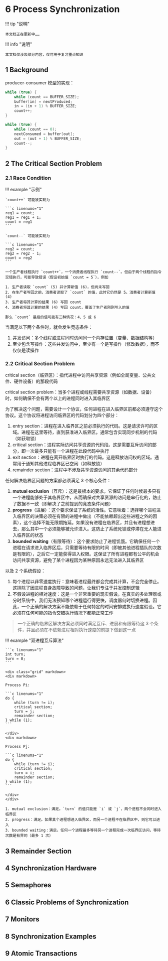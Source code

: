 # 6 Process Synchronization

!!! tip "说明"

    本文档正在更新中……

!!! info "说明"

    本文档仅涉及部分内容，仅可用于复习重点知识

## 1 Background

<!-- TODO: 少一部分内容 -->

producer-consumer 模型的实现：

```c linenums="1" title="producer"
while (true) {
    while (count == BUFFER_SIZE);
    buffer[in] = nextProduced;
    in = (in + 1) % BUFFER_SIZE;
    count++;
}
```

```c linenums="1" title="consumer"
while (true) {
    while (count == 0);
    nextConsumed = buffer[out];
    out = (out + 1) % BUFFER_SIZE;
    count--;
}
```

## 2 The Critical Section Problem

### 2.1 Race Condition

!!! example "示例"

    `count++` 可能被实现为

    ```c linenums="1"
    reg1 = count;
    reg1 = reg1 + 1;
    count = reg1
    ```

    `count--` 可能被实现为

    ```c linenums="1"
    reg2 = count;
    reg2 = reg2 - 1;
    count = reg2
    ```

    一个生产者线程执行 `count++`，一个消费者线程执行 `count--`。但由于两个线程的指令交错执行，可能导致错误（假设初始值 `count = 5`），例如

    1. 生产者读取 `count` (5) 并计算新值 (6)，但尚未写回
    2. 在生产者写回之前，消费者读取了 `count` 的值，此时它仍然是 5。消费者计算新值 (4)
    3. 生产者将其计算的结果 (6) 写回 count
    4. 消费者将其计算的结果 (4) 写回 count，覆盖了生产者刚刚写入的值

    那么 `count` 最后的值可能有三种情况：4、5 或 6

当满足以下两个条件时，就会发生竞态条件：

1. 并发访问：多个线程或进程同时访问同一个内存位置（变量、数据结构等）
2. 至少包含写操作：这些并发访问中，至少有一个是写操作（修改数据），而不仅仅是读操作

### 2.2 Critical Section Problem

critical section（临界区）：指代进程中访问共享资源（例如全局变量、公共文件、硬件设备）的那段代码

critical section problem：当多个进程或线程需要共享资源（如数据、设备）时，如何确保不会有两个以上的进程同时进入其临界区

为了解决这个问题，需要设计一个协议，任何进程在进入临界区前都必须遵守这个协议。这个协议将进程访问临界区的代码划分为四个部分：

1. entry section：进程在进入临界区之前必须执行的代码。这是请求许可的区域。进程在这里等待，直到获准进入临界区。通常包含实现同步机制的代码（如获取锁）
2. critical section：进程实际访问共享资源的代码段。这是需要互斥访问的部分，即一次最多只能有一个进程在此段代码中执行
3. exit section：进程在离开临界区时执行的代码。这是释放访问权的区域。通常用于通知其他进程临界区已空闲（如释放锁）
4. remainder section：进程中不涉及共享资源访问的其余代码部分

任何解决临界区问题的方案都必须满足 3 个核心条件：

1. **mutual exclusion**（互斥）：这是最根本的要求。它保证了任何时候最多只有一个进程能够处于其临界区中，从而确保对共享资源的访问是串行化的，防止了数据不一致（即解决了之前提到的竞态条件问题）
2. **progress**（进展）：这个要求保证了系统的活性。它意味着：选择哪个进程进入临界区的决策必须在有限的进程中做出（不能依赖超出这些进程之外的因素），这个选择不能无限期拖延。如果没有进程在临界区，并且有进程想进去，那么其中一个必须能够被允许进入。这防止了系统死锁或停滞在无人能进入临界区的状态
3. **bounded waiting**（有限等待）：这个要求防止了进程饥饿。它确保任何一个进程在请求进入临界区后，只需要等待有限的时间（即被其他进程插队的次数是有限的），之后它一定能获得进入权限。这保证了所有进程都有公平的机会访问共享资源，避免了某个进程因为某种原因永远无法进入其临界区

以及 2 个系统假设：

1. 每个进程以非零速度执行：意味着进程最终都会完成其计算，不会完全停止。这排除了因进程自身故障导致的问题，让我们专注于并发控制逻辑
2. 不假设进程的相对速度：这是一个非常重要的现实假设。在真实的多处理器或分时系统中，我们无法预知哪个进程运行得更快，调度器何时切换进程。因此，一个正确的解决方案不能依赖于任何特定的时间安排或执行速度假设。它必须在任何可能的指令交错执行情况下都能正常工作

> 一个正确的临界区解决方案必须同时满足互斥、进展和有限等待这 3 个条件，并且必须在不依赖进程相对执行速度的前提下做到这一点

!!! example "双进程互斥算法"

    ```c linenums="1"
    int turn;
    turn = 0;
    ```

    <div class="grid" markdown>
    <div markdown>

    Process Pi:

    ```c linenums="1"
    do {
        while (turn != i);
        critical section;
        turn = j;
        remainder section;
    } while (1);
    ```
    
    </div>
    <div markdown>

    Process Pj:

    ```c linenums="1"
    do {
        while (turn != j);
        critical section;
        turn = i;
        remainder section;
    } while (1);
    ```

    </div>
    </div>

    1. mutual exclusion：满足。`turn` 的值只能是 `i` 或 `j`，两个进程不会同时进入临界区
    2. progress：满足。如果某个进程想进入临界区，而另一个进程不在临界区中，则它可以进入
    3. bounded waiting：满足。任何一个进程最多等待另一个进程完成一次临界区访问，等待次数是有界的（最多 1 次）

## 3 Remainder Section

## 4 Synchronization Hardware

## 5 Semaphores

## 6 Classic Problems of Synchronization

## 7 Monitors

## 8 Synchronization Examples

## 9 Atomic Transactions